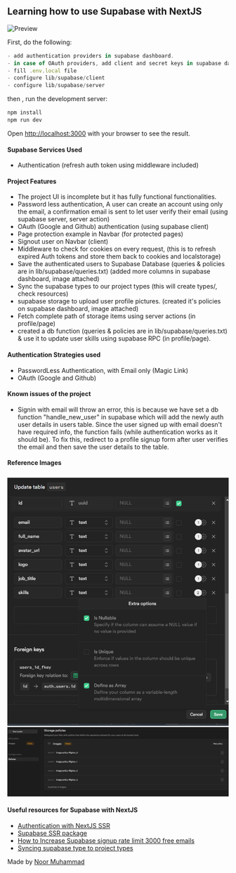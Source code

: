 ## Learning how to use Supabase with NextJS

![Preview](https://miro.medium.com/v2/resize:fit:720/format:webp/1*xOqCfciF90c8nH0HhMpapQ.png)

First, do the following:

```js
- add authentication providers in supabase dashboard.
- in case of OAuth providers, add client and secret keys in supabase dashboard.
- fill .env.local file
- configure lib/supabase/client
- configure lib/supabase/server
```

then , run the development server:

```bash
npm install
npm run dev
```

Open [http://localhost:3000](http://localhost:3000) with your browser to see the result.

#### Supabase Services Used

- Authentication (refresh auth token using middleware included)

#### Project Features

- The project UI is incomplete but it has fully functional functionalities.
- Password less authentication, A user can create an account using only the email, a confirmation email is sent to let user verify their email (using supabase server, server action)
- OAuth (Google and Github) authentication (using supabase client)
- Page protection example in Navbar (for protected pages)
- Signout user on Navbar (client)
- Middleware to check for cookies on every request, (this is to refresh expired Auth tokens and store them back to cookies and localstorage)
- Save the authenticated users to Supabase Database (queries & policies are in lib/supabase/queries.txt) (added more columns in supabase dashboard, image attached)
- Sync the supabase types to our project types (this will create types/, check resources)
- supabase storage to upload user profile pictures. (created it's policies on supabase dashboard, image attached)
- Fetch complete path of storage items using server actions (in profile/page)
- created a db function (queries & policies are in lib/supabase/queries.txt) & use it to update user skills using supabase RPC (in profile/page).

#### Authentication Strategies used

- PasswordLess Authentication, with Email only (Magic Link)
- OAuth (Google and Github)

#### Known issues of the project

- Signin with email will throw an error, this is because we have set a db function "handle_new_user" in supabase which will add the newly auth user details in users table. Since the user signed up with email doesn't have required info, the function fails (while authentication works as it should be). To fix this, redirect to a profile signup form after user verifies the email and then save the user details to the table.

#### Reference Images

![update_user_schema](./public/update_user_schema.png)
![images_bucket_policies](./public/images_bucket.png)

#### Useful resources for Supabase with NextJS

- [Authentication with NextJS SSR](https://www.youtube.com/watch?v=VVElr2n90KY)
- [Supabase SSR package](https://supabase.com/docs/guides/auth/server-side/overview)
- [How to Increase Supabase signup rate limit 3000 free emails](https://medium.com/@techalchimiste/how-to-increase-supabase-signup-rate-limit-3000-emails-mo-261289882cf4)
- [Syncing supabase type to project types](https://supabase.com/docs/guides/api/rest/generating-types)

Made by [Noor Muhammad](https://www.linkedin.com/in/connectwithnoor)
